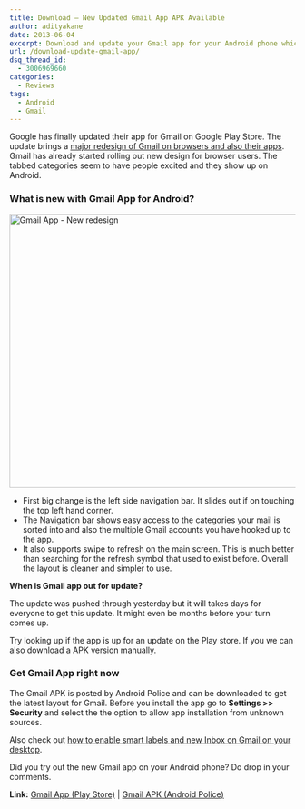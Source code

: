 ```yaml
---
title: Download – New Updated Gmail App APK Available
author: adityakane
date: 2013-06-04
excerpt: Download and update your Gmail app for your Android phone which has new features like left side navigation bar and categories. You can also download the .apk file on to get the update right away.
url: /download-update-gmail-app/
dsq_thread_id:
  - 3006969660
categories:
  - Reviews
tags:
  - Android
  - Gmail
---
```

Google has finally updated their app for Gmail on Google Play Store. The update brings a [major redesign of Gmail on browsers and also their apps][1]. Gmail has already started rolling out new design for browser users. The tabbed categories seem to have people excited and they show up on Android.

### What is new with Gmail App for Android?

[<img class="aligncenter size-medium wp-image-75051" alt="Gmail App - New redesign" src="http://cdn.devilsworkshop.org/files/2013/06/Gmail-App-New-redesign-600x482.png" width="600" height="482" />][2]

  * First big change is the left side navigation bar. It slides out if on touching the top left hand corner.
  * The Navigation bar shows easy access to the categories your mail is sorted into and also the multiple Gmail accounts you have hooked up to the app.
  * It also supports swipe to refresh on the main screen. This is much better than searching for the refresh symbol that used to exist before. Overall the layout is cleaner and simpler to use.

**When is Gmail app out for update?**

The update was pushed through yesterday but it will takes days for everyone to get this update. It might even be months before your turn comes up.

Try looking up if the app is up for an update on the Play store. If you we can also download a APK version manually.

### Get Gmail App right now

The Gmail APK is posted by Android Police and can be downloaded to get the latest layout for Gmail. Before you install the app go to **Settings >> Security** and select the the option to allow app installation from unknown sources.

Also check out [how to enable smart labels and new Inbox on Gmail on your desktop][3].

Did you try out the new Gmail app on your Android phone? Do drop in your comments.

**Link:** <a href="https://play.google.com/store/apps/details?id=com.google.android.gm&hl=en" onclick="_gaq.push(['_trackEvent', 'outbound-article', 'https://play.google.com/store/apps/details?id=com.google.android.gm&hl=en', 'Gmail App (Play Store)']);" >Gmail App (Play Store)</a> | <a href="http://www.androidfilehost.com/?fid=22979706399753837" onclick="_gaq.push(['_trackEvent', 'outbound-article', 'http://www.androidfilehost.com/?fid=22979706399753837', 'Gmail APK (Android Police)']);" >Gmail APK (Android Police)</a>

 [1]: http://devilsworkshop.org/news/gmail-inbox-experience-redesigned-android-app-weeks/74796/ "Gmail Inbox Experience gets a redesign"
 [2]: http://cdn.devilsworkshop.org/files/2013/06/Gmail-App-New-redesign.png
 [3]: http://devilsworkshop.org/tips/enable-gmail-inbox-smart-labels/74918/ "Enable Gmail Inbox with Smart Labels"

